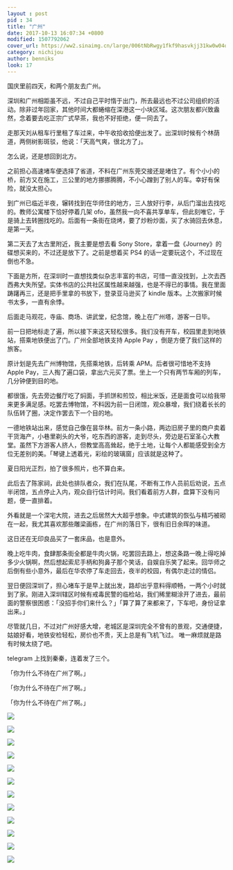 ```yaml
---
layout : post
pid : 34
title: "广州"
date: 2017-10-13 16:07:34 +0800
modified: 1507792062
cover_url: https://ww2.sinaimg.cn/large/006tNbRwgy1fkf9hasvkjj31kw0w04qq
category: nichijou
author: benniks
look: 17
---
```

国庆里前四天，和两个朋友去广州。

深圳和广州相距虽不远，不过自己平时惰于出门，所去最远也不过公司组织的活动。除非过年回家，其他时间大都蜷缩在深港这一小块区域。这次朋友都兴致盎然，念着要去吃正宗广式早茶，我也不好拒绝，便一同去了。

走那天刘从租车行里租了车过来，中午收拾收拾便出发了。出深圳时候有个林荫道，两侧树影斑驳，他说：「天高气爽，很北方了」。

怎么说，还是想回到北方。

之前担心高速堵车便选择了省道，不料在广州东莞交接还是堵住了。有个小小的桥，前方又在施工，三公里的地方挪挪腾腾，不小心蹭到了别人的车。幸好有保险，就没太担心。

到广州已临近半夜，辗转找到在华师住的地方，三人放好行李，从后门溜出去找吃的。教师公寓楼下恰好停着几架 ofo，虽然我一向不喜共享单车，但此刻唯它，于是骑上去转圈找吃的。后面有一条街在烧烤，要了炒粉炒面，买了水骑回去休息，是第一天。



第二天去了太古里附近，我主要是想去看 Sony Store，拿着一盘《Journey》的碟想买来的，不过还是放下了。之前是想着买 PS4 的话一定要玩这个，不过现在倒也不急。

下面是方所，在深圳时一直想找类似杂志丰富的书店，可惜一直没找到，上次去西西弗大失所望。实体书店的公共社区属性越来越强，也是不得已的事情。我在里面踌躇再三，还是把手里拿的书放下，登录亚马逊买了 kindle 版本。上次搬家时候书太多，一直有余悸。

后面走马观花，寺庙、商场、讲武堂，纪念馆，晚上在广州塔，游客一日毕。



前一日把地标走了遍，所以接下来这天轻松很多。我们没有开车，校园里走到地铁站，搭乘地铁便出了门。广州全部地铁支持 Apple Pay ，倒是方便了我们这样的旅客。

原计划是先去广州博物馆，先搭乘地铁，后转乘 APM。后者很可惜地不支持 Apple Pay，三人掏了遍口袋，拿出六元买了票。坐上一个只有两节车厢的列车，几分钟便到目的地。

都很饿，先去旁边餐厅吃了焖面，手抓饼和煎饺，相比米饭，还是面食可以给我带来更多满足感。吃罢去博物馆，不料因为前一日闭馆，观众暴增，我们绕着长长的队伍转了圈，决定作罢去下一个目的地。

一德地铁站出来，感觉自己像在昙华林。前方一条小路，两边旧房子里的商户卖着干货海产，小巷里剃头的大爷，吃东西的游客，走到尽头，旁边是石室圣心大教堂。虽然下方游客人挤人，但教堂高高耸起，绝于土地，让每个人都能感受到全方位无差别的美。「琴键上透着光，彩绘的玻璃窗」应该就是这种了。

夏日阳光正烈，拍了很多照片，也不算白来。

此后去了陈家祠，此处也排队者众，我们在队尾，不断有工作人员前后劝说，五点半闭馆，五点停止入内，观众自行估计时间。我们看着前方人群，盘算下没有问题，便一直排着。

外看就是一个深宅大院，进去之后居然大大超乎想象。中式建筑的恢弘与精巧被砌在一起，我尤其喜欢那些雕梁画栋，在广州的落日下，很有旧日余晖的味道。

这日还在无印良品买了一套床品，也是意外。

晚上吃牛肉，食肆那条街全都是牛肉火锅，吃罢回去路上，想这条路一晚上得吃掉多少火锅啊，然后想起索尼手柄和狗鼻子那个笑话，自娱自乐笑了起来。回华师之后倒有些小意外，最后在华农停了车走回去，夜半的校园，有偶尔走过的情侣。

翌日便回深圳了，担心堵车于是早上就出发，路却出乎意料得顺畅，一两个小时就到了家。刚进入深圳辖区时候有戒毒民警的临检站，我们稀里糊涂开了进去，最前面的警察很困惑：「没招手你们来什么？」「算了算了来都来了，下车吧，身份证拿出来。」



尽管就几日，不过对广州好感大增，老城区是深圳完全不曾有的景观，交通便捷，姑娘好看，地铁安检轻松，房价也不贵，天上总是有飞机飞过。
唯一麻烦就是路有时候太绕了吧。

telegram 上找到秦秦，连着发了三个。

「你为什么不待在广州了啊。」

「你为什么不待在广州了啊。」

「你为什么不待在广州了啊。」



![](https://ws4.sinaimg.cn/large/006tNbRwgy1fkf9hdboxdj31kw0w0b29.jpg)

![](https://ws1.sinaimg.cn/large/006tNbRwgy1fkf9hcz0t6j31kw0w01kx.jpg)

![](https://ws2.sinaimg.cn/large/006tNbRwgy1fkf9hckgtfj31kw0w0b2a.jpg)

![](https://ws1.sinaimg.cn/large/006tNbRwgy1fkf9hc0zcoj31kw0w0b2a.jpg)

![](https://ws3.sinaimg.cn/large/006tNbRwgy1fkf9hbc0u9j31kw0w0qv6.jpg)

![](https://ws1.sinaimg.cn/large/006tNbRwgy1fkf9had8pmj31kw0w0hdt.jpg)

![](https://ws4.sinaimg.cn/large/006tNbRwgy1fkf9h9whzzj31kw0w0b2b.jpg)

![](https://ws3.sinaimg.cn/large/006tNbRwgy1fkf9h9cmmrj31kw0w0npe.jpg)

![](https://ws2.sinaimg.cn/large/006tNbRwgy1fkf9h8ues1j31kw0w0x6p.jpg)

![](https://ws2.sinaimg.cn/large/006tNbRwgy1fkf9h8bjutj31kw0w01ky.jpg)

![](https://ws4.sinaimg.cn/large/006tNbRwgy1fkf9h7lnrij31kw0w0b2a.jpg)

![](https://ws2.sinaimg.cn/large/006tNbRwgy1fkf9h73g6vj31kw0w04qp.jpg)
